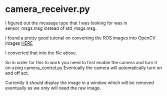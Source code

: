 camera_receiver.py
==================

I figured out the message type that I was looking for was in sensor_msgs.msg instead of std_msgs.msg.

I found a pretty good tutorial on converting the ROS images into OpenCV images [HERE](http://wiki.ros.org/cv_bridge/Tutorials/ConvertingBetweenROSImagesAndOpenCVImagesPython#CA-d0786c764cd18216e8ac7d4340893acdb7fe4def_39)

I converted that into the file above.

So in order for this to work you need to first enable the camera and turn it on using camera_control.py
Eventually the camera will automatically turn on and off ect.


Currently it should display the image in a window which will be removed eventually as we only will need the raw image.
